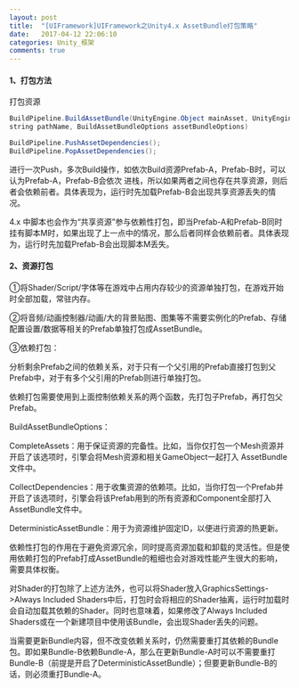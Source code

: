 ```yaml
---
layout: post
title:  "[UIFramework]UIFramework之Unity4.x AssetBundle打包策略"
date:   2017-04-12 22:06:10
categories: Unity_框架
comments: true
---
```


#### 1、打包方法
打包资源
```java
BuildPipeline.BuildAssetBundle(UnityEngine.Object mainAsset, UnityEngine.Object[] assets,  
string pathName, BuildAssetBundleOptions assetBundleOptions)  
```

```java
BuildPipeline.PushAssetDependencies();  
BuildPipeline.PopAssetDependencies();  
```

进行一次Push，多次Build操作，如依次Build资源Prefab-A，Prefab-B时，可以认为Prefab-A，Prefab-B会依次 进栈，所以如果两者之间也存在共享资源，则后者会依赖前者。具体表现为，运行时先加载Prefab-B会出现共享资源丢失的情况。

4.x 中脚本也会作为“共享资源”参与依赖性打包，即当Prefab-A和Prefab-B同时挂有脚本M时，如果出现了上一点中的情况，那么后者同样会依赖前者。具体表现为，运行时先加载Prefab-B会出现脚本M丢失。

#### 2、资源打包

①将Shader/Script/字体等在游戏中占用内存较少的资源单独打包，在游戏开始时全部加载，常驻内存。

②将音频/动画控制器/动画/大的背景贴图、图集等不需要实例化的Prefab、存储配置设置/数据等相关的Prefab单独打包成AssetBundle。

③依赖打包：

分析剩余Prefab之间的依赖关系，对于只有一个父引用的Prefab直接打包到父Prefab中，对于有多个父引用的Prefab则进行单独打包。

依赖打包需要使用到上面控制依赖关系的两个函数，先打包子Prefab，再打包父Prefab。

BuildAssetBundleOptions：

CompleteAssets：用于保证资源的完备性。比如，当你仅打包一个Mesh资源并开启了该选项时，引擎会将Mesh资源和相关GameObject一起打入
AssetBundle文件中。

CollectDependencies：用于收集资源的依赖项。比如，当你打包一个Prefab并开启了该选项时，引擎会将该Prefab用到的所有资源和Component全部打入AssetBundle文件中。

DeterministicAssetBundle：用于为资源维护固定ID，以便进行资源的热更新。

依赖性打包的作用在于避免资源冗余，同时提高资源加载和卸载的灵活性。但是使用依赖打包的Prefab打成AssetBundle的粗细也会对游戏性能产生很大的影响，需要具体权衡。

对Shader的打包除了上述方法外，也可以将Shader放入GraphicsSettings->Always Included Shaders中后，打包时会将相应的Shader抽离，运行时加载时会自动加载其依赖的Shader。同时也意味着，如果修改了Always Included Shaders或在一个新建项目中使用该Bundle，会出现Shader丢失的问题。

当需要更新Bundle内容，但不改变依赖关系时，仍然需要重打其依赖的Bundle包。即如果Bundle-B依赖Bundle-A，那么在更新Bundle-A时可以不需要重打Bundle-B（前提是开启了DeterministicAssetBundle）；但要更新Bundle-B的话，则必须重打Bundle-A。